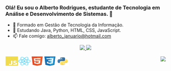 ### Olá! Eu sou o Alberto Rodrigues, estudante de Tecnologia em Análise e Desenvolvimento de Sistemas. 👋

- 🔭 Formado em Gestão de Tecnologia da Informação.
- 📕 Estudando Java, Python, HTML, CSS, JavaScript.
- 📫 Fale comigo: alberto_januario@hotmail.com
<div align="center">
  <a href="https://github.com/albertorodrigu">
    
  <img height="160em" src="https://github-readme-stats.vercel.app/api?username=albertorodrigu&show_icons=true&theme=dark&include_all_commits=true&count_private=true"/>
    
  <img height="160em" src="https://github-readme-stats.vercel.app/api/top-langs/?username=albertorodrigu&layout=compact&langs_count=7&theme=dark"/>
<img align="right"  height="160" style="border-radius:30px;"
</div>

<div style="display: inline_block"><br>
  <img align="left" alt="Js" height="30" width="40" src="https://raw.githubusercontent.com/devicons/devicon/master/icons/javascript/javascript-plain.svg">
  <img align="left" alt="React" height="30" width="40" src="https://raw.githubusercontent.com/devicons/devicon/master/icons/react/react-original.svg">
  <img align="left" alt="HTML" height="30" width="40" src="https://raw.githubusercontent.com/devicons/devicon/master/icons/html5/html5-original.svg">
  <img align="left" alt="CSS" height="30" width="40" src="https://raw.githubusercontent.com/devicons/devicon/master/icons/css3/css3-original.svg">
  <img align="left" alt="Python" height="30" width="40" src="https://raw.githubusercontent.com/devicons/devicon/master/icons/python/python-original.svg">
</div>

<div> 
  <a href="https://www.linkedin.com/in/alberto-januario-970b42171" target="_blank"><img src="https://img.shields.io/badge/-LinkedIn-%230077B5?style=for-the-badge&logo=linkedin&logoColor=white" target="_blank" align="right"></a> 

</div>
